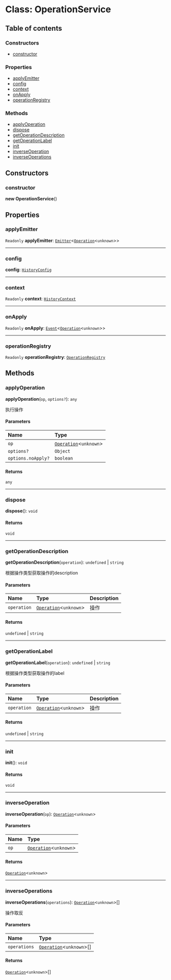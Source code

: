 # Class: OperationService

## Table of contents

### Constructors

* [constructor](/en/auto-docs/fixed-layout-editor/classes/OperationService.md#constructor)

### Properties

* [applyEmitter](/en/auto-docs/fixed-layout-editor/classes/OperationService.md#applyemitter)
* [config](/en/auto-docs/fixed-layout-editor/classes/OperationService.md#config)
* [context](/en/auto-docs/fixed-layout-editor/classes/OperationService.md#context)
* [onApply](/en/auto-docs/fixed-layout-editor/classes/OperationService.md#onapply)
* [operationRegistry](/en/auto-docs/fixed-layout-editor/classes/OperationService.md#operationregistry)

### Methods

* [applyOperation](/en/auto-docs/fixed-layout-editor/classes/OperationService.md#applyoperation)
* [dispose](/en/auto-docs/fixed-layout-editor/classes/OperationService.md#dispose)
* [getOperationDescription](/en/auto-docs/fixed-layout-editor/classes/OperationService.md#getoperationdescription)
* [getOperationLabel](/en/auto-docs/fixed-layout-editor/classes/OperationService.md#getoperationlabel)
* [init](/en/auto-docs/fixed-layout-editor/classes/OperationService.md#init)
* [inverseOperation](/en/auto-docs/fixed-layout-editor/classes/OperationService.md#inverseoperation)
* [inverseOperations](/en/auto-docs/fixed-layout-editor/classes/OperationService.md#inverseoperations)

## Constructors

### constructor

**new OperationService**()

## Properties

### applyEmitter

`Readonly` **applyEmitter**: [`Emitter`](/en/auto-docs/fixed-layout-editor/classes/Emitter.md)<[`Operation`](/en/auto-docs/fixed-layout-editor/interfaces/Operation.md)<`unknown`>>

***

### config

**config**: [`HistoryConfig`](/en/auto-docs/fixed-layout-editor/classes/HistoryConfig.md)

***

### context

`Readonly` **context**: [`HistoryContext`](/en/auto-docs/fixed-layout-editor/classes/HistoryContext.md)

***

### onApply

`Readonly` **onApply**: [`Event`](/en/auto-docs/fixed-layout-editor/interfaces/Event-1.md)<[`Operation`](/en/auto-docs/fixed-layout-editor/interfaces/Operation.md)<`unknown`>>

***

### operationRegistry

`Readonly` **operationRegistry**: [`OperationRegistry`](/en/auto-docs/fixed-layout-editor/classes/OperationRegistry.md)

## Methods

### applyOperation

**applyOperation**(`op`, `options?`): `any`

执行操作

#### Parameters

| Name | Type |
| :------ | :------ |
| `op` | [`Operation`](/en/auto-docs/fixed-layout-editor/interfaces/Operation.md)<`unknown`> |
| `options?` | `Object` |
| `options.noApply?` | `boolean` |

#### Returns

`any`

***

### dispose

**dispose**(): `void`

#### Returns

`void`

***

### getOperationDescription

**getOperationDescription**(`operation`): `undefined` | `string`

根据操作类型获取操作的description

#### Parameters

| Name | Type | Description |
| :------ | :------ | :------ |
| `operation` | [`Operation`](/en/auto-docs/fixed-layout-editor/interfaces/Operation.md)<`unknown`> | 操作 |

#### Returns

`undefined` | `string`

***

### getOperationLabel

**getOperationLabel**(`operation`): `undefined` | `string`

根据操作类型获取操作的label

#### Parameters

| Name | Type | Description |
| :------ | :------ | :------ |
| `operation` | [`Operation`](/en/auto-docs/fixed-layout-editor/interfaces/Operation.md)<`unknown`> | 操作 |

#### Returns

`undefined` | `string`

***

### init

**init**(): `void`

#### Returns

`void`

***

### inverseOperation

**inverseOperation**(`op`): [`Operation`](/en/auto-docs/fixed-layout-editor/interfaces/Operation.md)<`unknown`>

#### Parameters

| Name | Type |
| :------ | :------ |
| `op` | [`Operation`](/en/auto-docs/fixed-layout-editor/interfaces/Operation.md)<`unknown`> |

#### Returns

[`Operation`](/en/auto-docs/fixed-layout-editor/interfaces/Operation.md)<`unknown`>

***

### inverseOperations

**inverseOperations**(`operations`): [`Operation`](/en/auto-docs/fixed-layout-editor/interfaces/Operation.md)<`unknown`>\[]

操作取反

#### Parameters

| Name | Type |
| :------ | :------ |
| `operations` | [`Operation`](/en/auto-docs/fixed-layout-editor/interfaces/Operation.md)<`unknown`>\[] |

#### Returns

[`Operation`](/en/auto-docs/fixed-layout-editor/interfaces/Operation.md)<`unknown`>\[]
